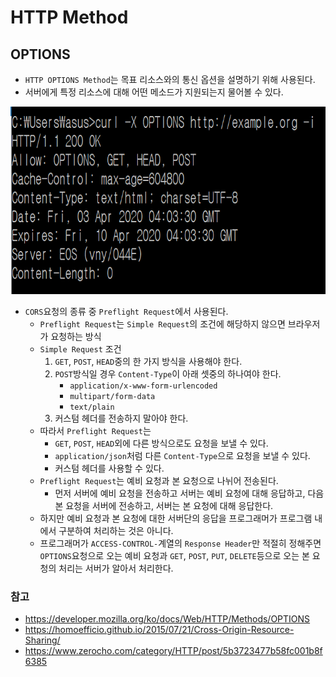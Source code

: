# HTTP Method

## OPTIONS
- `HTTP OPTIONS Method`는 목표 리소스와의 통신 옵션을 설명하기 위해 사용된다. 
- 서버에게 특정 리소스에 대해 어떤 메소드가 지원되는지 물어볼 수 있다.

<center><img src="./images/HTTP_OPTIONS.png" width="550" height="300"></center>

- `CORS`요청의 종류 중 `Preflight Request`에서 사용된다.
    - `Preflight Request`는 `Simple Request`의 조건에 해당하지 않으면 브라우저가 요청하는 방식
    - `Simple Request` 조건
        1. `GET`, `POST`, `HEAD`중의 한 가지 방식을 사용해야 한다.
        2. `POST`방식일 경우 `Content-Type`이 아래 셋중의 하나여야 한다.
            - `application/x-www-form-urlencoded`
            - `multipart/form-data`
            - `text/plain`
        3. 커스텀 헤더를 전송하지 말아야 한다.
    - 따라서 `Preflight Request`는
        - `GET`, `POST`, `HEAD`외에 다른 방식으로도 요청을 보낼 수 있다.
        - `application/json`처럼 다른 `Content-Type`으로 요청을 보낼 수 있다.
        - 커스텀 헤더를 사용할 수 있다.
    - `Preflight Request`는 예비 요청과 본 요청으로 나뉘어 전송된다.
        - 먼저 서버에 예비 요청을 전송하고 서버는 예비 요청에 대해 응답하고, 다음 본 요청을 서버에 전송하고,  서버는 본 요청에 대해 응답한다.
    - 하지만 예비 요청과 본 요청에 대한 서버단의 응답을 프로그래머가 프로그램 내에서 구분하여 처리하는 것은 아니다.
    - 프로그래머가 `ACCESS-CONTROL-`계열의 `Response Header`만 적절히 정해주면 `OPTIONS`요청으로 오는 예비 요청과 `GET`, `POST`, `PUT`, `DELETE`등으로 오는 본 요청의 처리는 서버가 알아서 처리한다.

### 참고
- https://developer.mozilla.org/ko/docs/Web/HTTP/Methods/OPTIONS
- https://homoefficio.github.io/2015/07/21/Cross-Origin-Resource-Sharing/
- https://www.zerocho.com/category/HTTP/post/5b3723477b58fc001b8f6385
